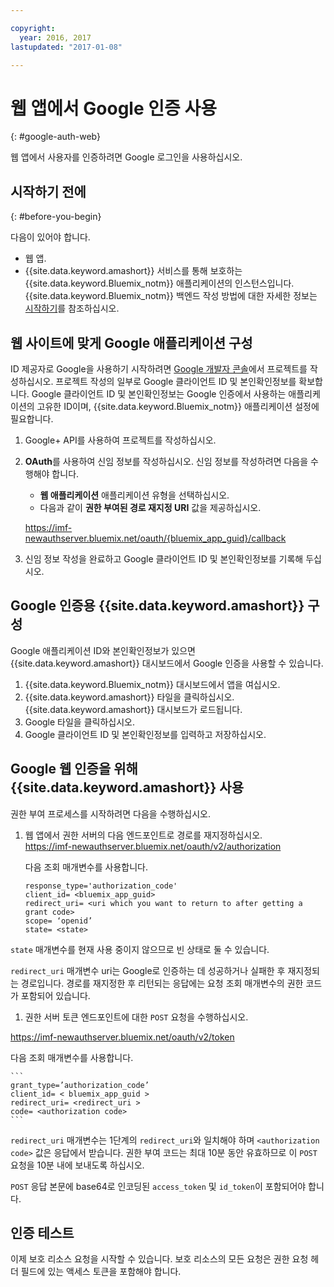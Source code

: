 ```yaml
---

copyright:
  year: 2016, 2017
lastupdated: "2017-01-08"

---
```


# 웹 앱에서 Google 인증 사용
{: #google-auth-web}

웹 앱에서 사용자를 인증하려면 Google 로그인을 사용하십시오.


## 시작하기 전에
{: #before-you-begin}

다음이 있어야 합니다.
* 웹 앱.
* {{site.data.keyword.amashort}} 서비스를 통해 보호하는 {{site.data.keyword.Bluemix_notm}} 애플리케이션의 인스턴스입니다. {{site.data.keyword.Bluemix_notm}} 백엔드 작성 방법에 대한 자세한 정보는 [시작하기](index.html)를 참조하십시오.  

## 웹 사이트에 맞게 Google 애플리케이션 구성
ID 제공자로 Google을 사용하기 시작하려면 [Google 개발자 콘솔](https://console.developers.google.com)에서 프로젝트를 작성하십시오. 프로젝트 작성의 일부로 Google 클라이언트 ID 및 본인확인정보를 확보합니다. Google 클라이언트 ID 및 본인확인정보는 Google 인증에서 사용하는 애플리케이션의 고유한 ID이며, {{site.data.keyword.Bluemix_notm}} 애플리케이션 설정에 필요합니다.

1. Google+ API를 사용하여 프로젝트를 작성하십시오.
1. **OAuth**를 사용하여 신임 정보를 작성하십시오. 신임 정보를 작성하려면 다음을 수행해야 합니다.
    * **웹 애플리케이션** 애플리케이션 유형을 선택하십시오.
    * 다음과 같이 **권한 부여된 경로 재지정 URI** 값을 제공하십시오.

     https://imf-newauthserver.bluemix.net/oauth/{bluemix_app_guid}/callback
1. 신임 정보 작성을 완료하고 Google 클라이언트 ID 및 본인확인정보를 기록해 두십시오.


## Google 인증용 {{site.data.keyword.amashort}} 구성
Google 애플리케이션 ID와 본인확인정보가 있으면 {{site.data.keyword.amashort}} 대시보드에서 Google 인증을 사용할 수 있습니다.

1. {{site.data.keyword.Bluemix_notm}} 대시보드에서 앱을 여십시오. 
1. {{site.data.keyword.amashort}} 타일을 클릭하십시오. {{site.data.keyword.amashort}} 대시보드가 로드됩니다. 
1. Google 타일을 클릭하십시오.
1. Google 클라이언트 ID 및 본인확인정보를 입력하고 저장하십시오.


## Google 웹 인증을 위해 {{site.data.keyword.amashort}} 사용
권한 부여 프로세스를 시작하려면 다음을 수행하십시오. 

1. 웹 앱에서 권한 서버의 다음 엔드포인트로 경로를 재지정하십시오.  
  https://imf-newauthserver.bluemix.net/oauth/v2/authorization

    다음 조회 매개변수를 사용합니다. 
	```
   response_type='authorization_code'
   client_id= <bluemix_app_guid>
   redirect_uri= <uri which you want to return to after getting a grant code>
   scope= ‘openid’
   state= <state>
	```

  `state` 매개변수를 현재 사용 중이지 않으므로 빈 상태로 둘 수 있습니다. 

  `redirect_uri` 매개변수 uri는 Google로 인증하는 데 성공하거나 실패한 후 재지정되는 경로입니다.
  경로를 재지정한 후 리턴되는 응답에는 요청 조회 매개변수의 권한 코드가 포함되어 있습니다.
1. 권한 서버 토큰 엔드포인트에 대한 `POST` 요청을 수행하십시오.

 https://imf-newauthserver.bluemix.net/oauth/v2/token


  다음 조회 매개변수를 사용합니다. 

	```
  	grant_type=’authorization_code’
    client_id= < bluemix_app_guid >
    redirect_uri= <redirect_uri >
    code= <authorization code>
	```
  `redirect_uri` 매개변수는 1단계의 `redirect_uri`와 일치해야 하며 `<authorization code>` 값은 응답에서 받습니다.
  권한 부여 코드는 최대 10분 동안 유효하므로 이 `POST` 요청을 10분 내에 보내도록 하십시오.

`POST` 응답 본문에 base64로 인코딩된 `access_token` 및 `id_token`이 포함되어야 합니다.

## 인증 테스트

이제 보호 리소스 요청을 시작할 수 있습니다.
보호 리소스의 모든 요청은 권한 요청 헤더 필드에 있는 액세스 토큰을 포함해야 합니다.
